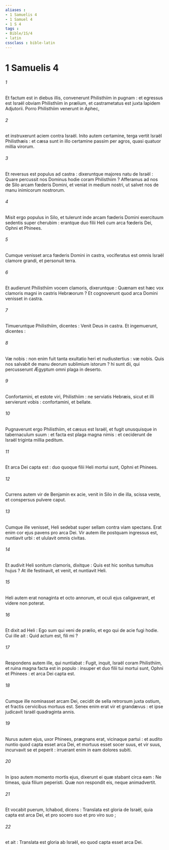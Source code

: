 ```yaml
---
aliases : 
- 1 Samuelis 4
- 1 Samuel 4
- 1 S 4
tags : 
- Bible/1S/4
- latin
cssclass : bible-latin
---
```


# 1 Samuelis 4

###### 1
Et factum est in diebus illis, convenerunt Philisthiim in pugnam : et egressus est Israël obviam Philisthiim in prælium, et castrametatus est juxta lapidem Adjutorii. Porro Philisthiim venerunt in Aphec,
###### 2
et instruxerunt aciem contra Israël. Inito autem certamine, terga vertit Israël Philisthæis : et cæsa sunt in illo certamine passim per agros, quasi quatuor millia virorum.
###### 3
Et reversus est populus ad castra : dixeruntque majores natu de Israël : Quare percussit nos Dominus hodie coram Philisthiim ? Afferamus ad nos de Silo arcam fœderis Domini, et veniat in medium nostri, ut salvet nos de manu inimicorum nostrorum.
###### 4
Misit ergo populus in Silo, et tulerunt inde arcam fœderis Domini exercituum sedentis super cherubim : erantque duo filii Heli cum arca fœderis Dei, Ophni et Phinees.
###### 5
Cumque venisset arca fœderis Domini in castra, vociferatus est omnis Israël clamore grandi, et personuit terra.
###### 6
Et audierunt Philisthiim vocem clamoris, dixeruntque : Quænam est hæc vox clamoris magni in castris Hebræorum ? Et cognoverunt quod arca Domini venisset in castra.
###### 7
Timueruntque Philisthiim, dicentes : Venit Deus in castra. Et ingemuerunt, dicentes :
###### 8
Væ nobis : non enim fuit tanta exultatio heri et nudiustertius : væ nobis. Quis nos salvabit de manu deorum sublimium istorum ? hi sunt dii, qui percusserunt Ægyptum omni plaga in deserto.
###### 9
Confortamini, et estote viri, Philisthiim : ne serviatis Hebræis, sicut et illi servierunt vobis : confortamini, et bellate.
###### 10
Pugnaverunt ergo Philisthiim, et cæsus est Israël, et fugit unusquisque in tabernaculum suum : et facta est plaga magna nimis : et ceciderunt de Israël triginta millia peditum.
###### 11
Et arca Dei capta est : duo quoque filii Heli mortui sunt, Ophni et Phinees.
###### 12
Currens autem vir de Benjamin ex acie, venit in Silo in die illa, scissa veste, et conspersus pulvere caput.
###### 13
Cumque ille venisset, Heli sedebat super sellam contra viam spectans. Erat enim cor ejus pavens pro arca Dei. Vir autem ille postquam ingressus est, nuntiavit urbi : et ululavit omnis civitas.
###### 14
Et audivit Heli sonitum clamoris, dixitque : Quis est hic sonitus tumultus hujus ? At ille festinavit, et venit, et nuntiavit Heli.
###### 15
Heli autem erat nonaginta et octo annorum, et oculi ejus caligaverant, et videre non poterat.
###### 16
Et dixit ad Heli : Ego sum qui veni de prælio, et ego qui de acie fugi hodie. Cui ille ait : Quid actum est, fili mi ?
###### 17
Respondens autem ille, qui nuntiabat : Fugit, inquit, Israël coram Philisthiim, et ruina magna facta est in populo : insuper et duo filii tui mortui sunt, Ophni et Phinees : et arca Dei capta est.
###### 18
Cumque ille nominasset arcam Dei, cecidit de sella retrorsum juxta ostium, et fractis cervicibus mortuus est. Senex enim erat vir et grandævus : et ipse judicavit Israël quadraginta annis.
###### 19
Nurus autem ejus, uxor Phinees, prægnans erat, vicinaque partui : et audito nuntio quod capta esset arca Dei, et mortuus esset socer suus, et vir suus, incurvavit se et peperit : irruerant enim in eam dolores subiti.
###### 20
In ipso autem momento mortis ejus, dixerunt ei quæ stabant circa eam : Ne timeas, quia filium peperisti. Quæ non respondit eis, neque animadvertit.
###### 21
Et vocabit puerum, Ichabod, dicens : Translata est gloria de Israël, quia capta est arca Dei, et pro socero suo et pro viro suo ;
###### 22
et ait : Translata est gloria ab Israël, eo quod capta esset arca Dei.

